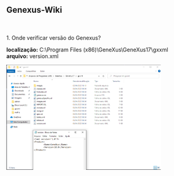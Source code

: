 ## Genexus-Wiki
<br>
<br>
1. Onde verificar versão do Genexus?

**localização:** C:\Program Files (x86)\GeneXus\GeneXus17\gxxml <br>
**arquivo:** version.xml

<img src="versao_genexus17.png" width="80%" height="80%">

